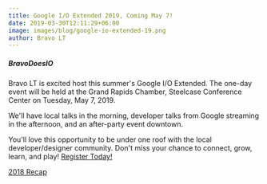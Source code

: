 ```yaml
---
title: Google I/O Extended 2019, Coming May 7!
date: 2019-03-30T12:11:29+06:00
image: images/blog/google-io-extended-19.png
author: Bravo LT
---
```

##### BravoDoesIO #####
Bravo LT is excited host this summer's Google I/O Extended. The one-day event will be held at the Grand Rapids Chamber, Steelcase Conference Center on Tuesday, May 7, 2019.

We'll have local talks in the morning, developer talks from Google streaming in the afternoon, and an after-party event downtown.

You'll love this opportunity to be under one roof with the local developer/designer community. Don't miss your chance to connect, grow, learn, and play! [Register Today!](https://io.bravolt.com)

[2018 Recap](https://www.bravolt.com/blog/google-io-2018/)
